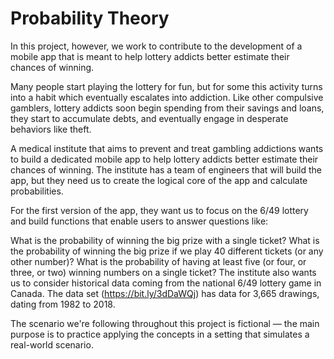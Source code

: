 # Probability Theory

In this project, however, we work to contribute to the development of a mobile app that is meant to help lottery addicts better estimate their chances of winning.

Many people start playing the lottery for fun, but for some this activity turns into a habit which eventually escalates into addiction. Like other compulsive gamblers, lottery addicts soon begin spending from their savings and loans, they start to accumulate debts, and eventually engage in desperate behaviors like theft.

A medical institute that aims to prevent and treat gambling addictions wants to build a dedicated mobile app to help lottery addicts better estimate their chances of winning. The institute has a team of engineers that will build the app, but they need us to create the logical core of the app and calculate probabilities.

For the first version of the app, they want us to focus on the 6/49 lottery and build functions that enable users to answer questions like:

What is the probability of winning the big prize with a single ticket?
What is the probability of winning the big prize if we play 40 different tickets (or any other number)?
What is the probability of having at least five (or four, or three, or two) winning numbers on a single ticket?
The institute also wants us to consider historical data coming from the national 6/49 lottery game in Canada. The data set (https://bit.ly/3dDaWQj) has data for 3,665 drawings, dating from 1982 to 2018.

The scenario we're following throughout this project is fictional — the main purpose is to practice applying the concepts in a setting that simulates a real-world scenario.

